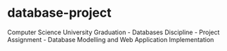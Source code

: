 # database-project
Computer Science University Graduation - Databases Discipline - Project Assignment - Database Modelling and Web Application Implementation

